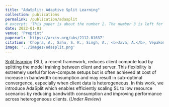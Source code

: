 ```yaml
---
title: "AdaSplit: Adaptive Split Learning"
collection: publications
permalink: /publication/adasplit
# excerpt: 'This paper is about the number 2. The number 3 is left for future work.'
date: 2022-01-01
venue: 'Preprint'
paperurl: 'https://arxiv.org/abs/2112.01637'
citation: 'Chopra, A., Sahu, S. K., Singh, A., <b>Java, A.</b>, Vepakomma, P., Sharma, V., & Raskar, R. (2021). AdaSplit: Adaptive Trade-offs for Resource-constrained Distributed Deep Learning. arXiv preprint arXiv:2112.01637.'
image: '../images/adasplit.png'
---
```

[Split learning](https://splitlearning.mit.edu/) (SL), a recent framework, reduces client compute load by splitting the model training between client and server. This flexibility is extremely useful for low-compute setups but is often achieved at cost of increase in bandwidth consumption and may result in sub-optimal convergence, especially when client data is heterogeneous. In this work, we introduce AdaSplit which enables efficiently scaling SL to low resource scenarios by reducing bandwidth consumption and improving performance across heterogeneous clients. (<i>Under Review</i>)<br>
<!-- This work was done in collaboration with the [MIT Media Lab](https://www.media.mit.edu/) -->
